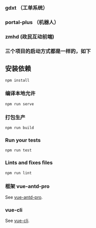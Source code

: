### gdxt （工单系统）
### portal-plus （机器人）
### zmhd (政民互动前端)

### 三个项目的启动方式都是一样的，如下
## 安装依赖
```
npm install
```

### 编译本地允许
```
npm run serve
```

### 打包生产
```
npm run build
```

### Run your tests
```
npm run test
```

### Lints and fixes files
```
npm run lint
```

### 框架 vue-antd-pro
See [vue-antd-pro](https://www.antdv.com/docs/vue/introduce-cn/).

### vue-cli

See [vue-cli](https://cli.vuejs.org/).